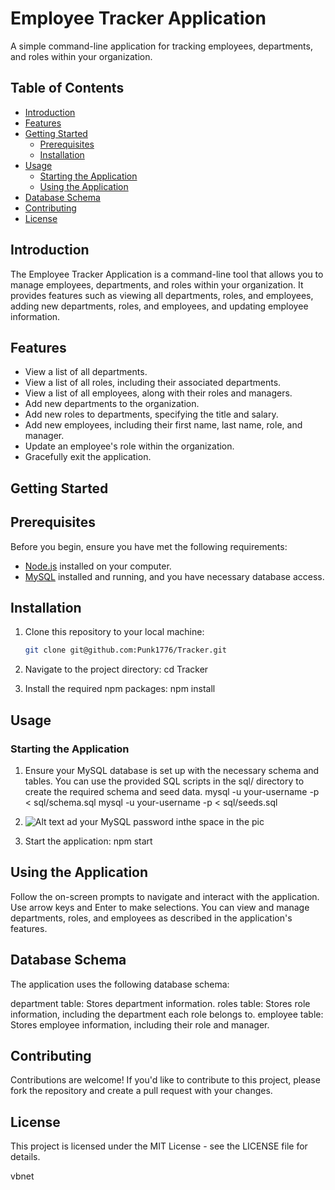 # Employee Tracker Application

A simple command-line application for tracking employees, departments, and roles within your organization.

## Table of Contents

- [Introduction](#introduction)
- [Features](#features)
- [Getting Started](#getting-started)
  - [Prerequisites](#prerequisites)
  - [Installation](#installation)
- [Usage](#usage)
  - [Starting the Application](#starting-the-application)
  - [Using the Application](#using-the-application)
- [Database Schema](#database-schema)
- [Contributing](#contributing)
- [License](#license)

## Introduction

The Employee Tracker Application is a command-line tool that allows you to manage employees, departments, and roles within your organization. It provides features such as viewing all departments, roles, and employees, adding new departments, roles, and employees, and updating employee information.

## Features

- View a list of all departments.
- View a list of all roles, including their associated departments.
- View a list of all employees, along with their roles and managers.
- Add new departments to the organization.
- Add new roles to departments, specifying the title and salary.
- Add new employees, including their first name, last name, role, and manager.
- Update an employee's role within the organization.
- Gracefully exit the application.

## Getting Started

## Prerequisites

Before you begin, ensure you have met the following requirements:

- [Node.js](https://nodejs.org/) installed on your computer.
- [MySQL](https://www.mysql.com/) installed and running, and you have necessary database access.

## Installation

1. Clone this repository to your local machine:

   ```bash
   git clone git@github.com:Punk1776/Tracker.git

 2.  Navigate to the project directory: cd Tracker

 3. Install the required npm packages: npm install

 ## Usage
### Starting the Application
1. Ensure your MySQL database is set up with the necessary schema and tables. You can use the provided SQL scripts in the sql/ directory to create the required schema and seed data.
mysql -u your-username -p < sql/schema.sql
mysql -u your-username -p < sql/seeds.sql

2. ![Alt text](image.png)
ad your MySQL password inthe space in the pic
3. Start the application: npm start

## Using the Application
Follow the on-screen prompts to navigate and interact with the application. Use arrow keys and Enter to make selections.
You can view and manage departments, roles, and employees as described in the application's features.

## Database Schema
The application uses the following database schema:

department table: Stores department information.
roles table: Stores role information, including the department each role belongs to.
employee table: Stores employee information, including their role and manager.

## Contributing
Contributions are welcome! If you'd like to contribute to this project, please fork the repository and create a pull request with your changes.

## License
This project is licensed under the MIT License - see the LICENSE file for details.

vbnet
